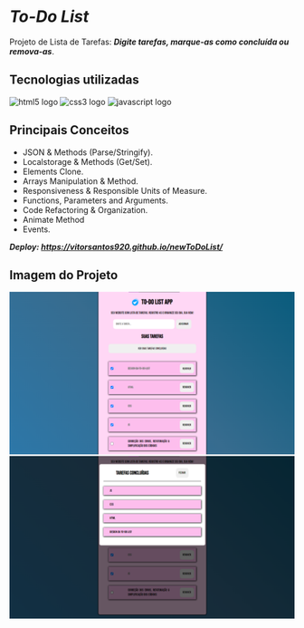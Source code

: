 # **_To-Do List_**

Projeto de Lista de Tarefas: **_Digite tarefas, marque-as como concluída ou remova-as_**.

## Tecnologias utilizadas

<div align="left">
  <img src="https://cdn.jsdelivr.net/gh/devicons/devicon/icons/html5/html5-original.svg" height="60" width="90" alt="html5 logo"  />
  <img src="https://cdn.jsdelivr.net/gh/devicons/devicon/icons/css3/css3-original.svg" height="60" width="90" alt="css3 logo"  />
  <img src="https://cdn.jsdelivr.net/gh/devicons/devicon/icons/javascript/javascript-original.svg" height="60" width="90" alt="javascript logo"  />
</div>

## Principais Conceitos

- JSON & Methods (Parse/Stringify).
- Localstorage & Methods (Get/Set).
- Elements Clone.
- Arrays Manipulation & Method.
- Responsiveness & Responsible Units of Measure.
- Functions, Parameters and Arguments.
- Code Refactoring & Organization.
- Animate Method
- Events.

**_Deploy: https://vitorsantos920.github.io/newToDoList/_**

## Imagem do Projeto

<img src="assets/img/img1ToGithub.png">
<img src="assets/img/img2ToGithub.png">
